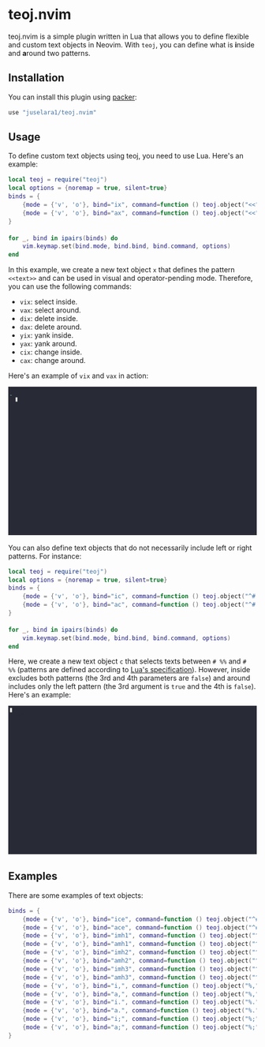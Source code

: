 # teoj.nvim

teoj.nvim is a simple plugin written in Lua that allows you to define flexible and custom text objects in Neovim. With `teoj`, you can define what is **i**nside and **a**round two patterns.

## Installation

You can install this plugin using [packer](https://github.com/wbthomason/packer.nvim):

```lua
use "juselara1/teoj.nvim"
```

## Usage

To define custom text objects using teoj, you need to use Lua. Here's an example:

```lua
local teoj = require("teoj")
local options = {noremap = true, silent=true}
binds = {
    {mode = {'v', 'o'}, bind="ix", command=function () teoj.object("<<", ">>", false, false) end},
    {mode = {'v', 'o'}, bind="ax", command=function () teoj.object("<<", ">>", true, true) end},
}

for _, bind in ipairs(binds) do
    vim.keymap.set(bind.mode, bind.bind, bind.command, options)
end
```

In this example, we create a new text object `x` that defines the pattern `<<text>>` and can be used in visual and operator-pending mode. Therefore, you can use the following commands:

- `vix`: select inside.
- `vax`: select around.
- `dix`: delete inside.
- `dax`: delete around.
- `yix`: yank inside.
- `yax`: yank around.
- `cix`: change inside.
- `cax`: change around.

Here's an example of `vix` and `vax` in action:

![example1](docs/example1.gif)

You can also define text objects that do not necessarily include left or right patterns. For instance:

```lua
local teoj = require("teoj")
local options = {noremap = true, silent=true}
binds = {
    {mode = {'v', 'o'}, bind="ic", command=function () teoj.object("^# %%%%", "# %%%%", false, false) end},
    {mode = {'v', 'o'}, bind="ac", command=function () teoj.object("^# %%%%", "# %%%%", true, false) end},
}

for _, bind in ipairs(binds) do
    vim.keymap.set(bind.mode, bind.bind, bind.command, options)
end
```

Here, we create a new text object `c` that selects texts between `# %%` and `# %%` (patterns are defined according to [Lua's specification](https://www.lua.org/pil/20.2.html)). However, inside excludes both patterns (the 3rd and 4th parameters are `false`) and around includes only the left pattern (the 3rd argument is `true` and the 4th is `false`). Here's an example:

![example2](docs/example2.gif)

## Examples

There are some examples of text objects:

```lua
binds = {
    {mode = {'v', 'o'}, bind="ice", command=function () teoj.object("^# %%%%.*$", "^# %%%%.*$", false, false) end}, -- jupytext cell
    {mode = {'v', 'o'}, bind="ace", command=function () teoj.object("^# %%%%.*$", "^# %%%%.*$", true, false) end}, -- jupytext cell
    {mode = {'v', 'o'}, bind="imh1", command=function () teoj.object("^# .+$", "^# .+$", false, false) end}, -- markdown h1
    {mode = {'v', 'o'}, bind="amh1", command=function () teoj.object("^# .+$", "^# .+$", true, false) end}, -- markdown h1
    {mode = {'v', 'o'}, bind="imh2", command=function () teoj.object("^## .+$", "^##? .+$", false, false) end}, -- markdown h2
    {mode = {'v', 'o'}, bind="amh2", command=function () teoj.object("^## .+$", "^##? .+$", true, false) end}, -- markdown h2
    {mode = {'v', 'o'}, bind="imh3", command=function () teoj.object("^### .+$", "^##?#? .+$", false, false) end}, -- markdown h3
    {mode = {'v', 'o'}, bind="amh3", command=function () teoj.object("^### .+$", "^##?#? .+$", true, false) end}, -- markdown h3
    {mode = {'v', 'o'}, bind="i,", command=function () teoj.object("%,", "%,", false, false) end}, -- comma
    {mode = {'v', 'o'}, bind="a,", command=function () teoj.object("%,", "%,", true, true) end}, -- comma
    {mode = {'v', 'o'}, bind="i.", command=function () teoj.object("%.", "%.", false, false) end}, -- dot
    {mode = {'v', 'o'}, bind="a.", command=function () teoj.object("%.", "%.", true, true) end}, -- dot
    {mode = {'v', 'o'}, bind="i;", command=function () teoj.object("%;", "%;", false, false) end}, -- dot
    {mode = {'v', 'o'}, bind="a;", command=function () teoj.object("%;", "%;", true, true) end}, -- dot
}
```
